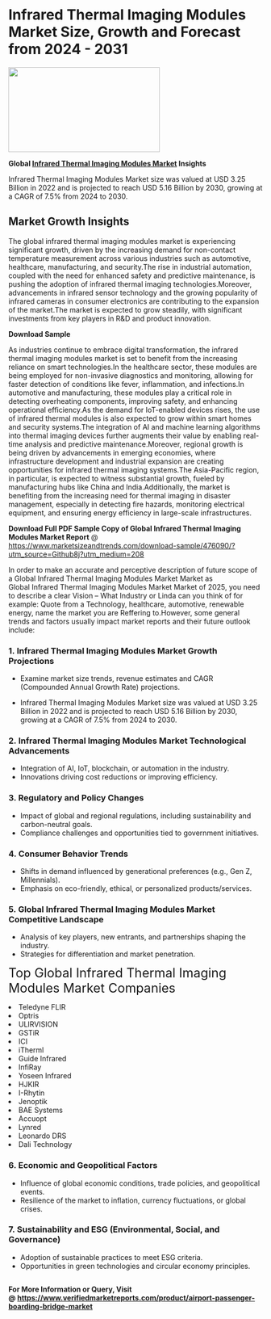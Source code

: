 <H1>Infrared Thermal Imaging Modules Market Size, Growth and Forecast from 2024 - 2031</H1><img class="aligncenter size-medium wp-image-584254" src="https://thirdeyenews.in/wp-content/uploads/2024/09/Global-Market-Research-300x168.jpeg" alt="" width="300" height="168" /><p><strong>Global&nbsp;<a href="https://www.marketsizeandtrends.com/download-sample/476090/?utm_source=Github8j?utm_medium=208">Infrared Thermal Imaging Modules Market</a> Insights</strong></p><p>Infrared Thermal Imaging Modules Market size was valued at USD 3.25 Billion in 2022 and is projected to reach USD 5.16 Billion by 2030, growing at a CAGR of 7.5% from 2024 to 2030.</p><p><h2>Market Growth Insights</h2> <p>The global infrared thermal imaging modules market is experiencing significant growth, driven by the increasing demand for non-contact temperature measurement across various industries such as automotive, healthcare, manufacturing, and security.The rise in industrial automation, coupled with the need for enhanced safety and predictive maintenance, is pushing the adoption of infrared thermal imaging technologies.Moreover, advancements in infrared sensor technology and the growing popularity of infrared cameras in consumer electronics are contributing to the expansion of the market.The market is expected to grow steadily, with significant investments from key players in R&D and product innovation.</p> <p><strong>Download Sample</strong></p> <p>As industries continue to embrace digital transformation, the infrared thermal imaging modules market is set to benefit from the increasing reliance on smart technologies.In the healthcare sector, these modules are being employed for non-invasive diagnostics and monitoring, allowing for faster detection of conditions like fever, inflammation, and infections.In automotive and manufacturing, these modules play a critical role in detecting overheating components, improving safety, and enhancing operational efficiency.As the demand for IoT-enabled devices rises, the use of infrared thermal modules is also expected to grow within smart homes and security systems.The integration of AI and machine learning algorithms into thermal imaging devices further augments their value by enabling real-time analysis and predictive maintenance.Moreover, regional growth is being driven by advancements in emerging economies, where infrastructure development and industrial expansion are creating opportunities for infrared thermal imaging systems.The Asia-Pacific region, in particular, is expected to witness substantial growth, fueled by manufacturing hubs like China and India.Additionally, the market is benefiting from the increasing need for thermal imaging in disaster management, especially in detecting fire hazards, monitoring electrical equipment, and ensuring energy efficiency in large-scale infrastructures.<p><span class=""><strong>Download Full PDF Sample Copy of Global Infrared Thermal Imaging Modules Market Report</strong> @ <a href="https://www.marketsizeandtrends.com/download-sample/476090/?utm_source=Github8j?utm_medium=208" target="_blank">https://www.marketsizeandtrends.com/download-sample/476090/?utm_source=Github8j?utm_medium=208</a></span></p><p>In order to make an accurate and perceptive description of future scope of a Global&nbsp;Infrared Thermal Imaging Modules Market Market as Global&nbsp;Infrared Thermal Imaging Modules Market Market of 2025, you need to describe a clear Vision &ndash; What Industry or Linda can you think of for example: Quote from a Technology, healthcare, automotive, renewable energy, name the market you are Reffering to.However, some general trends and factors usually impact market reports and their future outlook include:</p><h3>1.&nbsp;<strong>Infrared Thermal Imaging Modules Market Growth Projections</strong></h3><ul><li>Examine market size trends, revenue estimates and CAGR (Compounded Annual Growth Rate) projections.</li><li><p>Infrared Thermal Imaging Modules Market size was valued at USD 3.25 Billion in 2022 and is projected to reach USD 5.16 Billion by 2030, growing at a CAGR of 7.5% from 2024 to 2030.</p></li></ul><h3>2.&nbsp;<strong>Infrared Thermal Imaging Modules Market Technological Advancements</strong></h3><ul><li>Integration of AI, IoT, blockchain, or automation in the industry.</li><li>Innovations driving cost reductions or improving efficiency.</li></ul><h3>3.&nbsp;<strong>Regulatory and Policy Changes</strong></h3><ul><li>Impact of global and regional regulations, including sustainability and carbon-neutral goals.</li><li>Compliance challenges and opportunities tied to government initiatives.</li></ul><h3>4.&nbsp;<strong>Consumer Behavior Trends</strong></h3><ul><li>Shifts in demand influenced by generational preferences (e.g., Gen Z, Millennials).</li><li>Emphasis on eco-friendly, ethical, or personalized products/services.</li></ul><h3>5.&nbsp;<strong>Global Infrared Thermal Imaging Modules Market Competitive Landscape</strong></h3><ul><li>Analysis of key players, new entrants, and partnerships shaping the industry.</li><li>Strategies for differentiation and market penetration.</li></ul><p data-pm-slice="1 1 []"><span style="color: inherit; font-family: inherit; font-size: 25px;">Top Global Infrared Thermal Imaging Modules Market Companies</span></p><div class="" data-test-id=""><p><li>Teledyne FLIR</li><li> Optris</li><li> ULIRVISION</li><li> GSTiR</li><li> ICI</li><li> iTherml</li><li> Guide Infrared</li><li> InfiRay</li><li> Yoseen Infrared</li><li> HJKIR</li><li> I-Rhytin</li><li> Jenoptik</li><li> BAE Systems</li><li> Accuopt</li><li> Lynred</li><li> Leonardo DRS</li><li> Dali Technology</li></p></div><h3>6.&nbsp;<strong>Economic and Geopolitical Factors</strong></h3><ul><li>Influence of global economic conditions, trade policies, and geopolitical events.</li><li>Resilience of the market to inflation, currency fluctuations, or global crises.</li></ul><h3>7.&nbsp;<strong>Sustainability and ESG (Environmental, Social, and Governance)</strong></h3><ul><li>Adoption of sustainable practices to meet ESG criteria.</li><li>Opportunities in green technologies and circular economy principles.</li></ul><h2><strong style="font-size: 14px;">For More Information or Query, Visit @&nbsp;</strong><a style="background-color: #ffffff; font-size: 14px;" href="https://www.marketsizeandtrends.com/report/infrared-thermal-imaging-modules-market/" target="_blank">https://www.verifiedmarketreports.com/product/airport-passenger-boarding-bridge-market</a></h2>